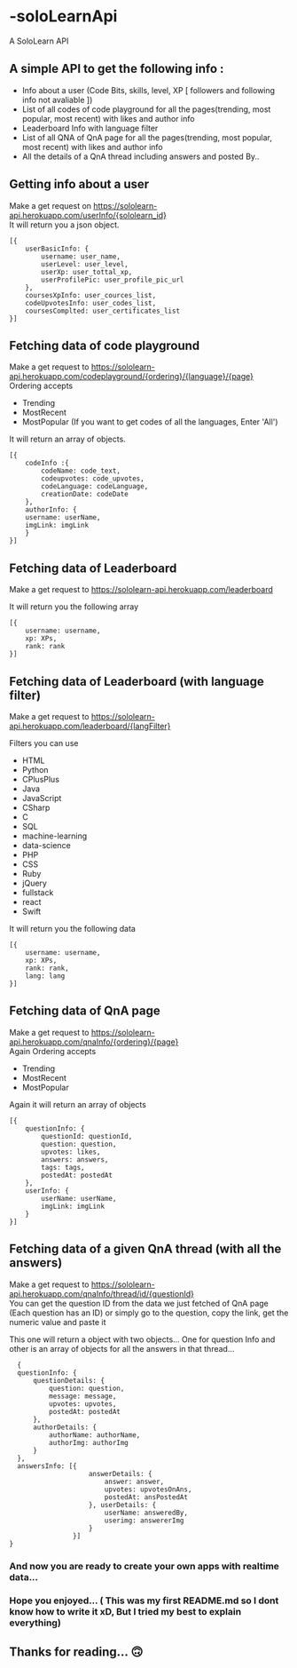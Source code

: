 # -soloLearnApi
A SoloLearn API

## A simple API to get the following info : 

* Info about a user (Code Bits, skills, level, XP [ followers and following info not avaliable ])
* List of all codes of code playground for all the pages(trending, most popular, most recent) with likes and author info
* Leaderboard Info with language filter
* List of all QNA of QnA page for all the pages(trending, most popular, most recent) with likes and author info
* All the details of a QnA thread including answers and posted By..


## Getting info about a user

Make a get request on https://sololearn-api.herokuapp.com/userInfo/{sololearn_id} \
It will return you a json object. 

```
[{
    userBasicInfo: {
        username: user_name,
        userLevel: user_level,
        userXp: user_tottal_xp,
        userProfilePic: user_profile_pic_url
    },
    coursesXpInfo: user_cources_list,
    codeUpvotesInfo: user_codes_list,
    coursesComplted: user_certificates_list 
}]
```

## Fetching data of code playground 

Make a get request to https://sololearn-api.herokuapp.com/codeplayground/{ordering}/{language}/{page} \
Ordering accepts 
* Trending 
* MostRecent
* MostPopular 
(If you want to get codes of all the languages, Enter 'All')

It will return an array of objects. 

```
[{
    codeInfo :{ 
        codeName: code_text,
        codeupvotes: code_upvotes,
        codeLanguage: codeLanguage,
        creationDate: codeDate
    },
    authorInfo: {
    username: userName,
    imgLink: imgLink
    }
}]
```

## Fetching data of Leaderboard

Make a get request to https://sololearn-api.herokuapp.com/leaderboard <br>

It will return you the following array

```
[{
    username: username,
    xp: XPs,
    rank: rank
}]
```

## Fetching data of Leaderboard (with language filter) 

Make a get request to https://sololearn-api.herokuapp.com/leaderboard/{langFilter} <br>

Filters you can use
* HTML
* Python
* CPlusPlus
* Java
* JavaScript
* CSharp
* C
* SQL
* machine-learning
* data-science
* PHP 
* CSS
* Ruby
* jQuery
* fullstack
* react
* Swift

It will return you the following data

```
[{
    username: username,
    xp: XPs,
    rank: rank,
    lang: lang
}]
```

## Fetching data of QnA page

Make a get request to https://sololearn-api.herokuapp.com/qnaInfo/{ordering}/{page} \
Again Ordering accepts 
* Trending 
* MostRecent
* MostPopular

Again it will return an array of objects

```
[{
    questionInfo: {
        questionId: questionId,
        question: question,
        upvotes: likes,
        answers: answers,
        tags: tags,
        postedAt: postedAt
    },
    userInfo: {
        userName: userName,
        imgLink: imgLink
    }
}]
```

## Fetching data of a given QnA thread (with all the answers) 

Make a get request to https://sololearn-api.herokuapp.com/qnaInfo/thread/id/{questionId} \
You can get the question ID from the data we just fetched of QnA page (Each question has an ID) or simply go to the question, copy the link, get the numeric value and paste it

This one will return a object with two objects... One for question Info and other is an array of objects for all the answers in that thread... 

```
  {
  questionInfo: {
      questionDetails: {
          question: question,
          message: message,
          upvotes: upvotes,
          postedAt: postedAt
      }, 
      authorDetails: {
          authorName: authorName,
          authorImg: authorImg
      }
  },
  answersInfo: [{
                    answerDetails: {
                        answer: answer,
                        upvotes: upvotesOnAns,
                        postedAt: ansPostedAt
                    }, userDetails: {
                        userName: answeredBy,
                        userimg: answererImg
                    }
                }]
}
```

### And now you are ready to create your own apps with realtime data... 

### Hope you enjoyed... ( This was my first README.md so I dont know how to write it xD, But I tried my best to explain everything)

## Thanks for reading... 🙃
